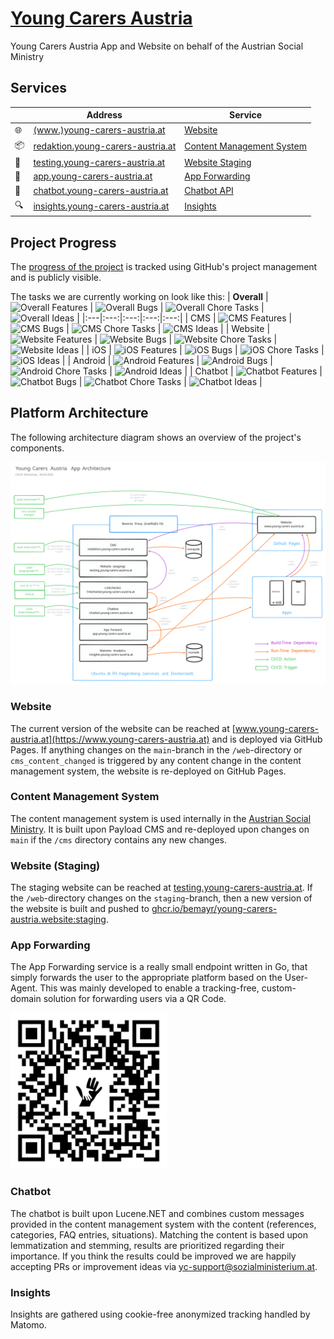 # [Young Carers Austria](https://www.sozialministerium.at/youngcarers)

Young Carers Austria App and Website on behalf of the Austrian Social Ministry

## Services

&nbsp; | Address | Service
---|---|---
🌐 | [(www.)young-carers-austria.at](https://www.young-carers-austria.at) | [Website](#website)
📦 | [redaktion.young-carers-austria.at](https://redaktion.young-carers-austria.at) | [Content Management System](#content-management-system)
🧪 | [testing.young-carers-austria.at](https://testing.young-carers-austria.at) | [Website Staging](#website-staging)
📱 | [app.young-carers-austria.at](https://app.young-carers-austria.at) | [App Forwarding](#app-forwarding)
💬 | [chatbot.young-carers-austria.at](https://chatbot.young-carers-austria.at) | [Chatbot API](#chatbot)
🔍 | [insights.young-carers-austria.at](https://insights.young-carers-austria.at) | [Insights](#insights)

## Project Progress

The [progress of the project](https://github.com/bemayr/young-carers-austria/projects/1) is tracked using GitHub's project management and is publicly visible.

The tasks we are currently working on look like this:
| **Overall** | ![Overall Features](https://img.shields.io/github/issues-search/bemayr/young-carers-austria?color=blue&label=Features&logo=github&query=is%3Aissue%20is%3Aopen%20label%3Aphase%3Atask%20label%3Atype%3Afeature) | ![Overall Bugs](https://img.shields.io/github/issues-search/bemayr/young-carers-austria?color=red&label=Bugs&logo=github&query=is%3Aissue%20is%3Aopen%20label%3Aphase%3Atask%20label%3Atype%3Abug) | ![Overall Chore Tasks](https://img.shields.io/github/issues-search/bemayr/young-carers-austria?color=lightgrey&label=Chores&logo=github&query=is%3Aissue%20is%3Aopen%20label%3Aphase%3Atask%20label%3Atype%3Achore) | ![Overall Ideas](https://img.shields.io/github/issues-search/bemayr/young-carers-austria?color=lightgreen&label=Ideas&logo=github&query=is%3Aissue%20is%3Aopen%20label%3Aphase%3Aidea) |
|:---|:---:|:---:|:---:|:---:|
| CMS | ![CMS Features](https://img.shields.io/github/issues-search/bemayr/young-carers-austria?color=blue&label=Features&logo=github&query=is%3Aissue%20is%3Aopen%20label%3Aphase%3Atask%20label%3Ascope%3Acms%20label%3Atype%3Afeature) | ![CMS Bugs](https://img.shields.io/github/issues-search/bemayr/young-carers-austria?color=red&label=Bugs&logo=github&query=is%3Aissue%20is%3Aopen%20label%3Aphase%3Atask%20label%3Ascope%3Acms%20label%3Atype%3Abug) | ![CMS Chore Tasks](https://img.shields.io/github/issues-search/bemayr/young-carers-austria?color=lightgrey&label=Chores&logo=github&query=is%3Aissue%20is%3Aopen%20label%3Aphase%3Atask%20label%3Atype%3Achore%20label%3Ascope%3Acms) | ![CMS Ideas](https://img.shields.io/github/issues-search/bemayr/young-carers-austria?color=lightgreen&label=Ideas&logo=github&query=is%3Aissue%20is%3Aopen%20label%3Aphase%3Aidea%20label%3Ascope%3Acms) |
| Website | ![Website Features](https://img.shields.io/github/issues-search/bemayr/young-carers-austria?color=blue&label=Features&logo=github&query=is%3Aissue%20is%3Aopen%20label%3Aphase%3Atask%20label%3Ascope%3Aweb%20label%3Atype%3Afeature) | ![Website Bugs](https://img.shields.io/github/issues-search/bemayr/young-carers-austria?color=red&label=Bugs&logo=github&query=is%3Aissue%20is%3Aopen%20label%3Aphase%3Atask%20label%3Ascope%3Aweb%20label%3Atype%3Abug) | ![Website Chore Tasks](https://img.shields.io/github/issues-search/bemayr/young-carers-austria?color=lightgrey&label=Chores&logo=github&query=is%3Aissue%20is%3Aopen%20label%3Aphase%3Atask%20label%3Atype%3Achore%20label%3Ascope%3Aweb) | ![Website Ideas](https://img.shields.io/github/issues-search/bemayr/young-carers-austria?color=lightgreen&label=Ideas&logo=github&query=is%3Aissue%20is%3Aopen%20label%3Aphase%3Aidea%20label%3Ascope%3Aweb) |
| iOS | ![iOS Features](https://img.shields.io/github/issues-search/bemayr/young-carers-austria?color=blue&label=Features&logo=github&query=is%3Aissue%20is%3Aopen%20label%3Aphase%3Atask%20label%3Ascope%3Aios%20label%3Atype%3Afeature) | ![iOS Bugs](https://img.shields.io/github/issues-search/bemayr/young-carers-austria?color=red&label=Bugs&logo=github&query=is%3Aissue%20is%3Aopen%20label%3Aphase%3Atask%20label%3Ascope%3Aios%20label%3Atype%3Abug) | ![iOS Chore Tasks](https://img.shields.io/github/issues-search/bemayr/young-carers-austria?color=lightgrey&label=Chores&logo=github&query=is%3Aissue%20is%3Aopen%20label%3Aphase%3Atask%20label%3Atype%3Achore%20label%3Ascope%3Aios) | ![iOS Ideas](https://img.shields.io/github/issues-search/bemayr/young-carers-austria?color=lightgreen&label=Ideas&logo=github&query=is%3Aissue%20is%3Aopen%20label%3Aphase%3Aidea%20label%3Ascope%3Aios) |
| Android | ![Android Features](https://img.shields.io/github/issues-search/bemayr/young-carers-austria?color=blue&label=Features&logo=github&query=is%3Aissue%20is%3Aopen%20label%3Aphase%3Atask%20label%3Ascope%3Aandroid%20label%3Atype%3Afeature) | ![Android Bugs](https://img.shields.io/github/issues-search/bemayr/young-carers-austria?color=red&label=Bugs&logo=github&query=is%3Aissue%20is%3Aopen%20label%3Aphase%3Atask%20label%3Ascope%3Aandroid%20label%3Atype%3Abug) | ![Android Chore Tasks](https://img.shields.io/github/issues-search/bemayr/young-carers-austria?color=lightgrey&label=Chores&logo=github&query=is%3Aissue%20is%3Aopen%20label%3Aphase%3Atask%20label%3Atype%3Achore%20label%3Ascope%3Aandroid) | ![Android Ideas](https://img.shields.io/github/issues-search/bemayr/young-carers-austria?color=lightgreen&label=Ideas&logo=github&query=is%3Aissue%20is%3Aopen%20label%3Aphase%3Aidea%20label%3Ascope%3Aandroid) |
| Chatbot | ![Chatbot Features](https://img.shields.io/github/issues-search/bemayr/young-carers-austria?color=blue&label=Features&logo=github&query=is%3Aissue%20is%3Aopen%20label%3Aphase%3Atask%20label%3Ascope%3Achatbot%20label%3Atype%3Afeature) | ![Chatbot Bugs](https://img.shields.io/github/issues-search/bemayr/young-carers-austria?color=red&label=Bugs&logo=github&query=is%3Aissue%20is%3Aopen%20label%3Aphase%3Atask%20label%3Ascope%3Achatbot%20label%3Atype%3Abug) | ![Chatbot Chore Tasks](https://img.shields.io/github/issues-search/bemayr/young-carers-austria?color=lightgrey&label=Chores&logo=github&query=is%3Aissue%20is%3Aopen%20label%3Aphase%3Atask%20label%3Atype%3Achore%20label%3Ascope%3Achatbot) | ![Chatbot Ideas](https://img.shields.io/github/issues-search/bemayr/young-carers-austria?color=lightgreen&label=Ideas&logo=github&query=is%3Aissue%20is%3Aopen%20label%3Aphase%3Aidea%20label%3Ascope%3Achatbot) |

## Platform Architecture

The following architecture diagram shows an overview of the project's components.

![Young Carers Austria Architecture Diagram](./assets/yc%20app%20architecture.svg)

### Website

The current version of the website can be reached at [www.young-carers-austria.at](https://www.young-carers-austria.at) and is deployed via GitHub Pages.
If anything changes on the `main`-branch in the `/web`-directory or `cms_content_changed` is triggered by any content change in the content management system, the website is re-deployed on GitHub Pages.

### Content Management System

The content management system is used internally in the [Austrian Social Ministry](https://www.sozialministerium.at/).
It is built upon Payload CMS and re-deployed upon changes on `main` if the `/cms` directory contains any new changes.

### Website (Staging)

The staging website can be reached at [testing.young-carers-austria.at](https://testing.young-carers-austria.at).
If the `/web`-directory changes on the `staging`-branch, then a new version of the website is built and pushed to [ghcr.io/bemayr/young-carers-austria.website:staging](https://github.com/bemayr/young-carers-austria/pkgs/container/young-carers-austria.website).

### App Forwarding

The App Forwarding service is a really small endpoint written in Go, that simply forwards the user to the appropriate platform based on the User-Agent.
This was mainly developed to enable a tracking-free, custom-domain solution for forwarding users via a QR Code.

<img src="./assets/app-qr.svg" alt="https://app.young-carers-austria.at" title="Young Carers Austria App QR Code" style="width: 250px;">

### Chatbot

The chatbot is built upon Lucene.NET and combines custom messages provided in the content management system with the content (references, categories, FAQ entries, situations).
Matching the content is based upon lemmatization and stemming, results are prioritized regarding their importance.
If you think the results could be improved we are happily accepting PRs or improvement ideas via [yc-support@sozialministerium.at](mailto:yc-support@sozialministerium.at).

### Insights

Insights are gathered using cookie-free anonymized tracking handled by Matomo.
